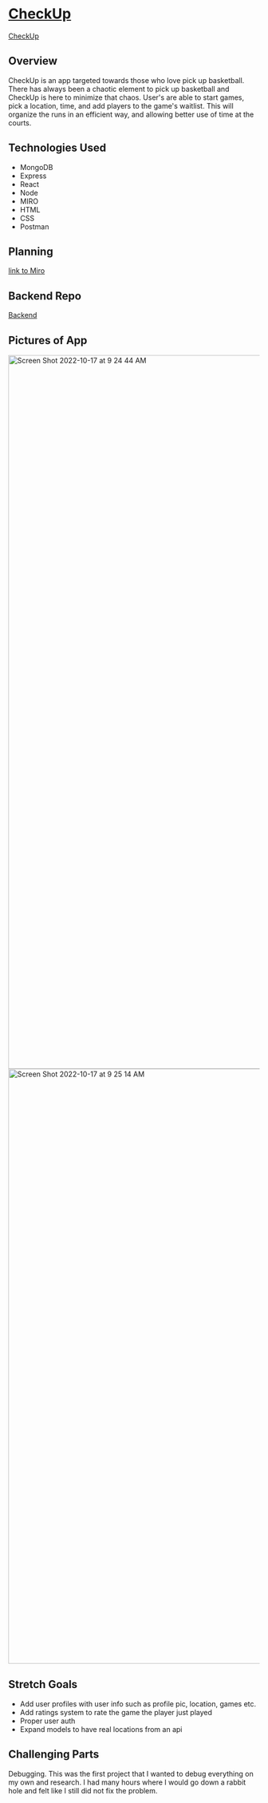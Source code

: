 # [CheckUp](https://checkupreact.herokuapp.com/)
[CheckUp](https://checkupreact.herokuapp.com/)
## Overview
CheckUp is an app targeted towards those who love pick up basketball. There has always been a chaotic element to pick up basketball and CheckUp is here to minimize that chaos. User's are able to start games, pick a location, time, and add players to the game's waitlist. This will organize the runs in an efficient way, and allowing better use of time at the courts.

## Technologies Used
* MongoDB
* Express
* React
* Node
* MIRO
* HTML
* CSS
* Postman

## Planning
[link to Miro](https://miro.com/app/board/uXjVPOi07fE=/?share_link_id=607843975235)
## Backend Repo
[Backend](https://github.com/ShahryarAbbasi/CheckUpBackend)

## Pictures of App
<img width="1430" alt="Screen Shot 2022-10-17 at 9 24 44 AM" src="https://user-images.githubusercontent.com/85513770/196189050-2ea98511-da37-4eda-9124-c20d04309652.png">
<img width="1192" alt="Screen Shot 2022-10-17 at 9 25 14 AM" src="https://user-images.githubusercontent.com/85513770/196189090-1db75d1b-fda4-4d6a-9d56-cad5dbe31985.png">

## Stretch Goals
* Add user profiles with user info such as profile pic, location, games etc.
* Add ratings system to rate the game the player just played
* Proper user auth
* Expand models to have real locations from an api

## Challenging Parts
Debugging. This was the first project that I wanted to debug everything on my own and research. I had many hours where I would go down a rabbit hole and felt like I still did not fix the problem. 
